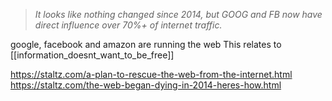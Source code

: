 > _It looks like nothing changed since 2014, but GOOG and FB now have direct influence over 70%+ of internet traffic._

google, facebook and amazon are running the web
This relates to [[information_doesnt_want_to_be_free]]

https://staltz.com/a-plan-to-rescue-the-web-from-the-internet.html
https://staltz.com/the-web-began-dying-in-2014-heres-how.html
